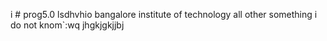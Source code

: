 i # prog5.0 lsdhvhio
bangalore institute of technology all other something i do not knom`:wq
jhgkjgkjjbj
